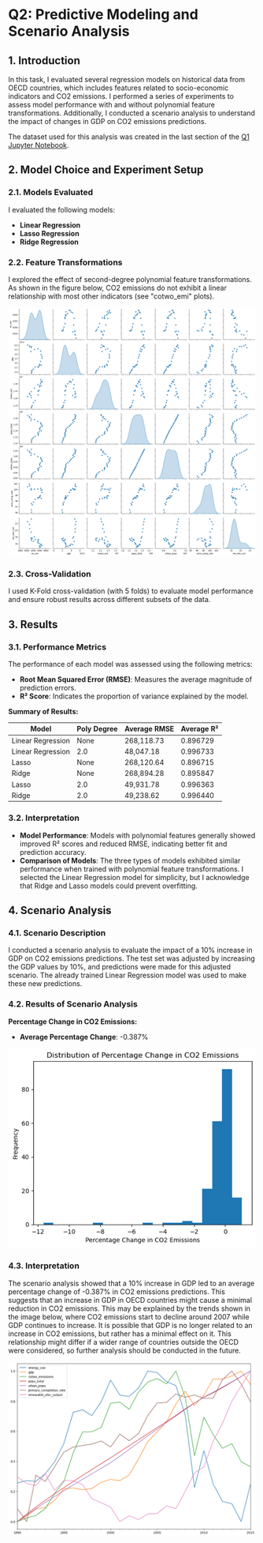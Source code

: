 # Q2: Predictive Modeling and Scenario Analysis

## 1. Introduction

In this task, I evaluated several regression models on historical data from OECD countries, which includes features related to socio-economic indicators and CO2 emissions. I performed a series of experiments to assess model performance with and without polynomial feature transformations. Additionally, I conducted a scenario analysis to understand the impact of changes in GDP on CO2 emissions predictions.

The dataset used for this analysis was created in the last section of the [Q1 Jupyter Notebook](../q1.ipynb).

## 2. Model Choice and Experiment Setup

### 2.1. Models Evaluated

I evaluated the following models:
- **Linear Regression**
- **Lasso Regression**
- **Ridge Regression**

### 2.2. Feature Transformations

I explored the effect of second-degree polynomial feature transformations. As shown in the figure below, CO2 emissions do not exhibit a linear relationship with most other indicators (see "cotwo_emi" plots).

![pairplot](../img/pairplot.png)

### 2.3. Cross-Validation

I used K-Fold cross-validation (with 5 folds) to evaluate model performance and ensure robust results across different subsets of the data.

## 3. Results

### 3.1. Performance Metrics

The performance of each model was assessed using the following metrics:
- **Root Mean Squared Error (RMSE)**: Measures the average magnitude of prediction errors.
- **R² Score**: Indicates the proportion of variance explained by the model.

**Summary of Results:**

| Model              | Poly Degree | Average RMSE    | Average R² |
|--------------------|-------------|-----------------|------------|
| Linear Regression | None         | 268,118.73      | 0.896729   |
| Linear Regression | 2.0          | 48,047.18       | 0.996733   |
| Lasso              | None         | 268,120.64      | 0.896715   |
| Ridge              | None        | 268,894.28      | 0.895847   |
| Lasso              | 2.0          | 49,931.78       | 0.996363   |
| Ridge              | 2.0           | 49,238.62       | 0.996440   |

### 3.2. Interpretation

- **Model Performance**: Models with polynomial features generally showed improved R² scores and reduced RMSE, indicating better fit and prediction accuracy.
- **Comparison of Models**: The three types of models exhibited similar performance when trained with polynomial feature transformations. I selected the Linear Regression model for simplicity, but I acknowledge that Ridge and Lasso models could prevent overfitting.

## 4. Scenario Analysis

### 4.1. Scenario Description

I conducted a scenario analysis to evaluate the impact of a 10% increase in GDP on CO2 emissions predictions. The test set was adjusted by increasing the GDP values by 10%, and predictions were made for this adjusted scenario. The already trained Linear Regression model was used to make these new predictions.

### 4.2. Results of Scenario Analysis

**Percentage Change in CO2 Emissions:**

- **Average Percentage Change**: -0.387%

![co2_change_dist](../img/co2_change.png)

### 4.3. Interpretation

The scenario analysis showed that a 10% increase in GDP led to an average percentage change of -0.387% in CO2 emissions predictions. This suggests that an increase in GDP in OECD countries might cause a minimal reduction in CO2 emissions. This may be explained by the trends shown in the image below, where CO2 emissions start to decline around 2007 while GDP continues to increase. It is possible that GDP is no longer related to an increase in CO2 emissions, but rather has a minimal effect on it. This relationship might differ if a wider range of countries outside the OECD were considered, so further analysis should be conducted in the future.

![time_series](../img/time_series_plot.png)